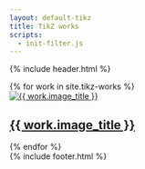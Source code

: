 ```yaml
---
layout: default-tikz
title: TikZ works
scripts:
  - init-filter.js
---
```


{% include header.html %}

<!-- テンプレート -->
<template id="card-template">
  <div class="cell" data-tags="">
    <a href="">
      <img src="" alt="" />
      <h2></h2>
    </a>
  </div>
</template>

<main>
  <div id="filter-grid" class="grid">
    {% for work in site.tikz-works %}
      <div class="cell" data-tags="{{ work.tags | join: ',' }}">
        <a href="{{ work.url | relative_url }}" class="no-style">
          <img src="{{ site.baseurl }}/tikz-works/images/{{ work.image_src }}" alt="{{ work.image_title }}" />
          <h2>{{ work.image_title }}</h2>
        </a>
      </div>
    {% endfor %}
  </div>
</main>
{% include footer.html %}
